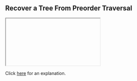 ##  Recover a Tree From Preorder Traversal 

<iframe></iframe>

Click [here](Explanation.md) for an explanation.

